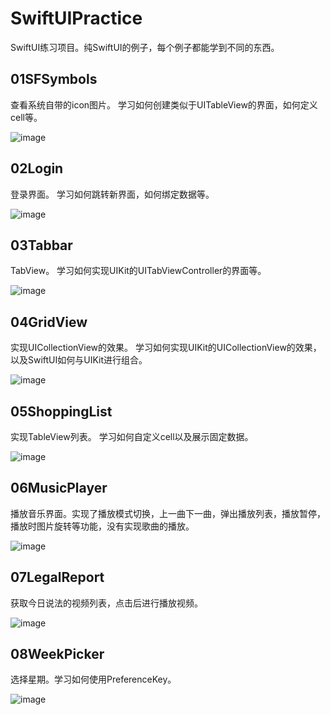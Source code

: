 # SwiftUIPractice
SwiftUI练习项目。纯SwiftUI的例子，每个例子都能学到不同的东西。

## 01SFSymbols
查看系统自带的icon图片。
学习如何创建类似于UITableView的界面，如何定义cell等。

![image](https://github.com/flywo/SwiftUIPractice/blob/master/01SFSymbols/1.gif)

## 02Login
登录界面。
学习如何跳转新界面，如何绑定数据等。

![image](https://github.com/flywo/SwiftUIPractice/blob/master/02Login/1.gif)

## 03Tabbar
TabView。
学习如何实现UIKit的UITabViewController的界面等。

![image](https://github.com/flywo/SwiftUIPractice/blob/master/03Tabbar/1.gif)


## 04GridView
实现UICollectionView的效果。
学习如何实现UIKit的UICollectionView的效果，以及SwiftUI如何与UIKit进行组合。

![image](https://github.com/flywo/SwiftUIPractice/blob/master/04GridView/1.gif)


## 05ShoppingList
实现TableView列表。
学习如何自定义cell以及展示固定数据。

![image](https://github.com/flywo/SwiftUIPractice/blob/master/05ShoppingList/1.gif)


## 06MusicPlayer
播放音乐界面。实现了播放模式切换，上一曲下一曲，弹出播放列表，播放暂停，播放时图片旋转等功能，没有实现歌曲的播放。

![image](https://github.com/flywo/SwiftUIPractice/blob/master/06MusicPlayer/1.gif)


## 07LegalReport
获取今日说法的视频列表，点击后进行播放视频。

![image](https://github.com/flywo/SwiftUIPractice/blob/master/07LegalReport/1.gif)


## 08WeekPicker
选择星期。学习如何使用PreferenceKey。

![image](https://github.com/flywo/SwiftUIPractice/blob/master/08WeekPicker/1.gif)

